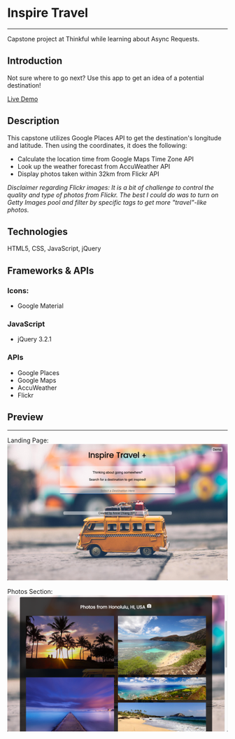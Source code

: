 
# Inspire Travel
---

Capstone project at Thinkful while learning about Async Requests.

## Introduction

Not sure where to go next? Use this app to get an idea of a potential destination!

[Live Demo](https://codeannie.github.io/inspire-travel/)

## Description

This capstone utilizes Google Places API to get the destination's longitude and latitude. 
Then using the coordinates, it does the following:

- Calculate the location time from Google Maps Time Zone API
- Look up the weather forecast from AccuWeather API
- Display photos taken within 32km from Flickr API 

*Disclaimer regarding Flickr images: It is a bit of challenge to control the quality and type of photos from Flickr. The best I could do was to turn on Getty Images pool and filter by specific tags to get more "travel"-like photos.* 

## Technologies

HTML5, CSS, JavaScript, jQuery

## Frameworks & APIs

### Icons:

- Google Material

### JavaScript

- jQuery 3.2.1

### APIs

- Google Places
- Google Maps
- AccuWeather
- Flickr

## Preview
---

Landing Page: 
![screenshot of landing page](https://github.com/codeannie/inspire-travel/blob/master/assets/inspiretravel_landing.png)

Photos Section: 
![screenshot of photos section](https://github.com/codeannie/inspire-travel/blob/master/assets/inspiretravel_photos.png)
